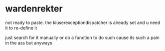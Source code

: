 # wardenrekter
not ready to paste. the kiuserexceptiondispatcher is already set and u need it to re-define it

just search for it manually or do a function to do such cause its such a pain in the ass but anyways
